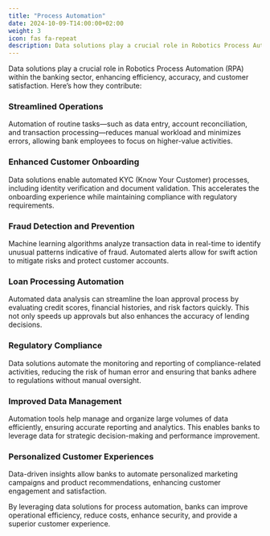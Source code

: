 ```yaml
---
title: "Process Automation"
date: 2024-10-09-T14:00:00+02:00
weight: 3
icon: fas fa-repeat
description: Data solutions play a crucial role in Robotics Process Automation (RPA) within the banking sector, enhancing efficiency, accuracy, and customer satisfaction.
---
```


Data solutions play a crucial role in Robotics Process Automation (RPA) within the banking sector, enhancing efficiency, accuracy, and customer satisfaction. Here’s how they contribute:

### Streamlined Operations
Automation of routine tasks—such as data entry, account reconciliation, and transaction processing—reduces manual workload and minimizes errors, allowing bank employees to focus on higher-value activities.

### Enhanced Customer Onboarding
Data solutions enable automated KYC (Know Your Customer) processes, including identity verification and document validation. This accelerates the onboarding experience while maintaining compliance with regulatory requirements.

### Fraud Detection and Prevention  
Machine learning algorithms analyze transaction data in real-time to identify unusual patterns indicative of fraud. Automated alerts allow for swift action to mitigate risks and protect customer accounts.

### Loan Processing Automation  
Automated data analysis can streamline the loan approval process by evaluating credit scores, financial histories, and risk factors quickly. This not only speeds up approvals but also enhances the accuracy of lending decisions.

### Regulatory Compliance  
Data solutions automate the monitoring and reporting of compliance-related activities, reducing the risk of human error and ensuring that banks adhere to regulations without manual oversight.

### Improved Data Management  
Automation tools help manage and organize large volumes of data efficiently, ensuring accurate reporting and analytics. This enables banks to leverage data for strategic decision-making and performance improvement.

### Personalized Customer Experiences  
Data-driven insights allow banks to automate personalized marketing campaigns and product recommendations, enhancing customer engagement and satisfaction.

By leveraging data solutions for process automation, banks can improve operational efficiency, reduce costs, enhance security, and provide a superior customer experience.
